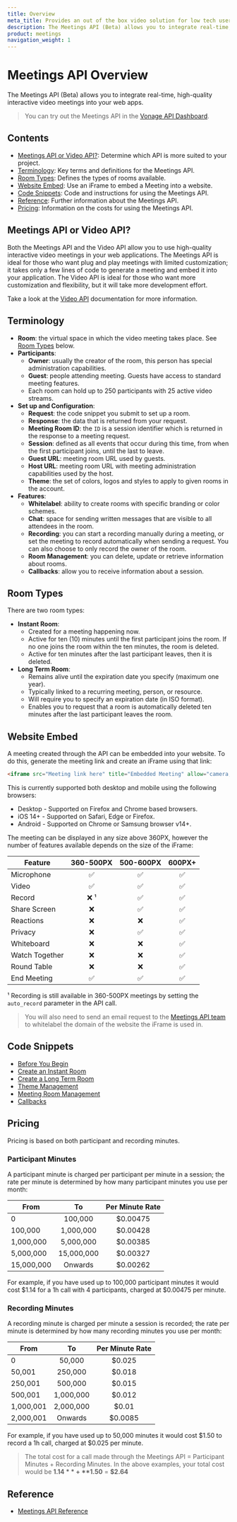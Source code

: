 ```yaml
---
title: Overview
meta_title: Provides an out of the box video solution for low tech users
description: The Meetings API (Beta) allows you to integrate real-time, high-quality interactive video meetings into your web apps
product: meetings
navigation_weight: 1
---
```


# Meetings API Overview

The Meetings API (Beta) allows you to integrate real-time, high-quality interactive video meetings into your web apps.

> You can try out the Meetings API in the [Vonage API Dashboard](https://dashboard.nexmo.com).

## Contents

* [Meetings API or Video API?](#meetings-api-or-video-api): Determine which API is more suited to your project.
* [Terminology](#terminology): Key terms and definitions for the Meetings API.
* [Room Types](#room-types): Defines the types of rooms available.
* [Website Embed](#website-embed): Use an iFrame to embed a Meeting into a website.
* [Code Snippets](#code-snippets): Code and instructions for using the Meetings API.
* [Reference](#reference): Further information about the Meetings API.
* [Pricing](#pricing): Information on the costs for using the Meetings API.

## Meetings API or Video API?

Both the Meetings API and the Video API allow you to use high-quality interactive video meetings in your web applications. The Meetings API is ideal for those who want plug and play meetings with limited customization; it takes only a few lines of code to generate a meeting and embed it into your application. The Video API is ideal for those who want more customization and flexibility, but it will take more development effort.

Take a look at the [Video API](https://tokbox.com/developer/) documentation for more information.

## Terminology

* **Room**: the virtual space in which the video meeting takes place. See [Room Types](#room-types) below.
* **Participants**:
  * **Owner**: usually the creator of the room, this person has special administration capabilities.
  * **Guest**: people attending meeting. Guests have access to standard meeting features.
  * Each room can hold up to 250 participants with 25 active video streams.
* **Set up and Configuration**:
  * **Request**: the code snippet you submit to set up a room.
  * **Response**: the data that is returned from your request.
  * **Meeting Room ID**: the ``ID`` is a session identifier which is returned in the response to a meeting request.
  * **Session**: defined as all events that occur during this time, from when the first participant joins, until the last to leave.
  * **Guest URL**: meeting room URL used by guests.
  * **Host URL**: meeting room URL with meeting administration capabilities used by the host.
  * **Theme**: the set of colors, logos and styles to apply to given rooms in the account.
* **Features**:
  * **Whitelabel**: ability to create rooms with specific branding or color schemes.
  * **Chat**: space for sending written messages that are visible to all attendees in the room.
  * **Recording**: you can start a recording manually during a meeting, or set the meeting to record automatically when sending a request. You can also choose to only record the owner of the room.
  * **Room Management**: you can delete, update or retrieve information about rooms.
  * **Callbacks**: allow you to receive information about a session.

## Room Types

There are two room types:

* **Instant Room**:
  * Created for a meeting happening now.
  * Active for ten (10) minutes until the first participant joins the room.
      If no one joins the room within the ten minutes, the room is deleted.
  * Active for ten minutes after the last participant leaves, then it is deleted.
* **Long Term Room**:
  * Remains alive until the expiration date you specify (maximum one year).
  * Typically linked to a recurring meeting, person, or resource.
  * Will require you to specify an expiration date (in ISO format).
  * Enables you to request that a room is automatically deleted ten minutes after the last participant leaves the room.

## Website Embed

A meeting created through the API can be embedded into your website. To do this, generate the meeting link and create an iFrame using that link:

``` HTML
<iframe src="Meeting link here" title="Embedded Meeting" allow="camera;microphone"></iframe>
```

This is currently supported both desktop and mobile using the following browsers:

* Desktop - Supported on Firefox and Chrome based browsers.
* iOS 14+ - Supported on Safari, Edge or Firefox.
* Android - Supported on Chrome or Samsung browser v14+.

The meeting can be displayed in any size above 360PX, however the number of features available depends on the size of the iFrame:

Feature | 360-500PX | 500-600PX | 600PX+
-- | :--: | :--: | :--:
Microphone | ✅ | ✅ | ✅
Video | ✅ | ✅ | ✅
Record | ❌ ¹ | ✅ | ✅
Share Screen | ❌ | ✅ | ✅
Reactions | ❌ | ❌ | ✅
Privacy | ❌ | ✅ | ✅
Whiteboard | ❌ | ❌ | ✅
Watch Together | ❌ | ❌ | ✅
Round Table | ❌ | ❌ | ✅
End Meeting | ✅ | ✅ | ✅

¹ Recording is still available in 360-500PX meetings by setting the ``auto_record`` parameter in the API call.

> You will also need to send an email request to the [Meetings API team](mailto:meetings-api@vonage.com) to whitelabel the domain of the website the iFrame is used in.

## Code Snippets

* [Before You Begin](code-snippets/before-you-begin)
* [Create an Instant Room](code-snippets/create-instant-room)
* [Create a Long Term Room](code-snippets/create-long-term-room)
* [Theme Management](code-snippets/theme-management)
* [Meeting Room Management](code-snippets/room-management)
* [Callbacks](code-snippets/callbacks)

## Pricing

Pricing is based on both participant and recording minutes.

### Participant Minutes

A participant minute is charged per participant per minute in a session; the rate per minute is determined by how many participant minutes you use per month:

From | To | Per Minute Rate
-- | :--: | :--:
0 | 100,000 | $0.00475
100,000 | 1,000,000 | $0.00428
1,000,000 | 5,000,000 | $0.00385
5,000,000 | 15,000,000 | $0.00327
15,000,000 | Onwards | $0.00262

For example, if you have used up to 100,000 participant minutes it would cost $1.14 for a 1h call with 4 participants, charged at $0.00475 per minute.

### Recording Minutes

A recording minute is charged per minute a session is recorded; the rate per minute is determined by how many recording minutes you use per month:

From | To | Per Minute Rate
-- | :--: | :--:
0 | 50,000 | $0.025
50,001 | 250,000 | $0.018
250,001 | 500,000 | $0.015
500,001 | 1,000,000 | $0.012
1,000,001 | 2,000,000 | $0.01
2,000,001 | Onwards | $0.0085

For example, if you have used up to 50,000 minutes it would cost $1.50 to record a 1h call, charged at $0.025 per minute.

> The total cost for a call made through the Meetings API = Participant Minutes + Recording Minutes. In the above examples, your total cost would be **$1.14** + **$1.50** = **$2.64**

## Reference

* [Meetings API Reference](/api/meetings)
